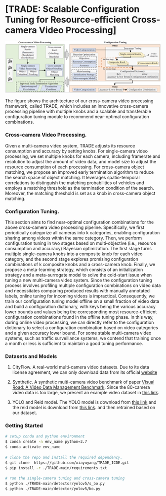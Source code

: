 # [TRADE: Scalable Configuration Tuning for Resource-efficient Cross-camera Video Processing]

![image](/figure/frame.png)

The figure shows the architecture of our cross-camera video processing framework, called TRADE, which includes an innovative cross-camera processing pipeline with multiple knobs and a scalable and transferable configuration tuning module to recommend near-optimal configuration combinations.

### Cross-camera Video Processing.

Given a multi-camera video system, TRADE adjusts its resource consumption and accuracy by setting knobs. For single-camera video processing, we set multiple knobs for each camera, including framerate and resolution to adjust the amount of video data, and model size to adjust the resource consumption of each processing. For cross-camera object matching, we propose an improved early termination algorithm to reduce the search space of object matching. It leverages spatio-temporal correlations to distinguish the matching probabilities of vehicles and employs a matching threshold as the termination condition of the search. Moreover, the matching threshold is set as a knob in cross-camera object matching.


### Configuration Tuning.

This section aims to find near-optimal configuration combinations for the above cross-camera video processing pipeline. Specifically, we first periodically categorize all cameras into k categories, enabling configuration sharing among videos within the same category. Then, we perform configuration tuning in two stages based on multi-objective (i.e., resource consumption and accuracy) Bayesian optimization. The first stage turns multiple single-camera knobs into a composite knob for each video category, and the second stage explores promising configuration combinations of k composite knobs and a cross-camera knob. Finally, we propose a meta-learning strategy, which consists of an initialization strategy and a meta-surrogate model to solve the cold-start issue when tuning a new multi-camera video system. Since the configuration tuning process involves profiling multiple configuration combinations on video data and necessitates comparing produced results with manually annotated labels, online tuning for incoming videos is impractical. Consequently, we train our configuration tuning model offline on a small fraction of video data and build a configuration dictionary, with keys being the various accuracy lower bounds and values being the corresponding most resource-efficient configuration combinations found in the offline tuning phase. In this way, during online video processing, we can directly refer to the configuration dictionary to select a configuration combination based on video categories and a given accuracy lower bound. For some stable multi-camera video systems, such as traffic surveillance systems, we contend that training once a month or less is sufficient to maintain a good tuning performance.

<!-- ## Code Structure
we decribe some core files in the following.
1. detector/yolov5/s_bo.py. 
2. detector/yolov5/bo.py -->



### Datasets and Models
1. CityFlow. A real-world multi-camera video datasets. Due to its data license agreement, we can only download data from its official [website](https://www.aicitychallenge.org/)

2. Synthetic. A synthetic multi-camera video benchmark of paper [Visual Road: A Video Data Management Benchmark](https://dl.acm.org/doi/pdf/10.1145/3299869.3324955). Since the 80-camera video data is too large, we present an example video dataset in [this link](https://drive.google.com/drive/folders/1ueVphZwP3T05uWA3qlRkHzU2FeA1anxf).

3. YOLO and Reid model. The YOLO model is download from [this link](https://github.com/ultralytics/yolov5) and the reid model is download from [this link](https://github.com/Pirazh/SSBVER). and then retrained based on our dataset. 


### Getting Started

```bash
# setup conda and python environment
$ conda create -n env_name python=3.7
$ conda activate env_name

# clone the repo and install the required dependency.
$ git clone  https://github.com/xiayuyang/TRADE_ICDE.git
$ pip install -r ./TRADE-main/requirements.txt

# run the single-camera tuning and cross-camera tuning
$ python ./TRADE-main/detector/yolov5/s_bo.py
$ python ./TRADE-main/detector/yolov5/bo.py
```

